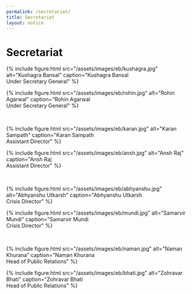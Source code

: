 ```yaml
---
permalink: /secretariat/
title: Secretariat
layout: notice
---
```


<h1>Secretariat</h1>

{% include figure.html src="/assets/images/eb/kushagra.jpg" alt="Kushagra Bansal" caption="Kushagra Bansal<br>Under Secretary General" %}

{% include figure.html src="/assets/images/eb/rohin.jpg" alt="Rohin Agarwal" caption="Rohin Agarwal<br>Under Secretary General" %}

<br>

{% include figure.html src="/assets/images/eb/karan.jpg" alt="Karan Sampath" caption="Karan Sampath<br>Assistant Director" %}

{% include figure.html src="/assets/images/eb/ansh.jpg" alt="Ansh Raj" caption="Ansh Raj<br>Assistant Director" %}

<br>

{% include figure.html src="/assets/images/eb/abhyanshu.jpg" alt="Abhyanshu Utkarsh" caption="Abhyanshu Utkarsh<br>Crisis Director" %}

{% include figure.html src="/assets/images/eb/mundi.jpg" alt="Samarvir Mundi" caption="Samarvir Mundi<br>Crisis Director" %}

<br>

{% include figure.html src="/assets/images/eb/naman.jpg" alt="Naman Khurana" caption="Naman Khurana<br>Head of Public Relations" %}

{% include figure.html src="/assets/images/eb/bhati.jpg" alt="Zohravar Bhati" caption="Zohravar Bhati<br>Head of Public Relations" %}
